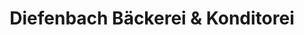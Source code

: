 ---
title: "Diefenbach Bäckerei & Konditorei"
url: /ditzingen/diefenbach-baeckerei-und-konditorei/
shop: Bäckerei
---